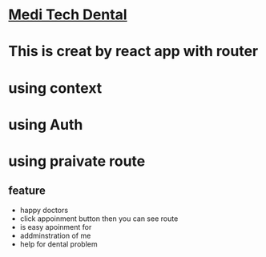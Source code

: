 # [Medi Tech Dental](https://medi-tech-83c80.firebaseapp.com/)
# This is creat by react app with router
# using context
# using Auth
# using praivate route
## feature
* happy doctors
* click appoinment button then you can see route
* is easy apoinment for
* addminstration of me
* help for dental problem
